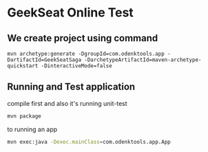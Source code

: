 # GeekSeat Online Test

## We create project using command

```angular2html
mvn archetype:generate -DgroupId=com.odenktools.app -DartifactId=GeekSeatSaga -DarchetypeArtifactId=maven-archetype-quickstart -DinteractiveMode=false
```

## Running and Test application

compile first and also it's running unit-test

```bash
mvn package
```

to running an app

```bash
mvn exec:java -Dexec.mainClass=com.odenktools.app.App
```
